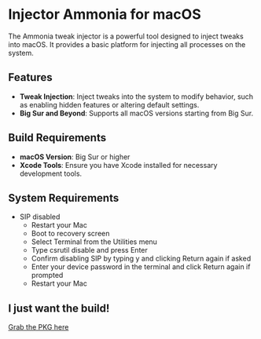 # Injector Ammonia for macOS

The Ammonia tweak injector is a powerful tool designed to inject tweaks into macOS. It provides a basic platform for injecting all processes on the system.

## Features

- **Tweak Injection**: Inject tweaks into the system to modify behavior, such as enabling hidden features or altering default settings.
- **Big Sur and Beyond**: Supports all macOS versions starting from Big Sur.

## Build Requirements

- **macOS Version**: Big Sur or higher
- **Xcode Tools**: Ensure you have Xcode installed for necessary development tools.

## System Requirements
- SIP disabled
  - Restart your Mac
  - Boot to recovery screen
  - Select Terminal from the Utilities menu
  - Type csrutil disable and press Enter
  - Confirm disabling SIP by typing y and clicking Return again if asked
  - Enter your device password in the terminal and click Return again if prompted
  - Restart your Mac

## I just want the build!
[Grab the PKG here](https://github.com/CoreBedtime/ammonia/releases/download/1.0/ammonia.pkg)

